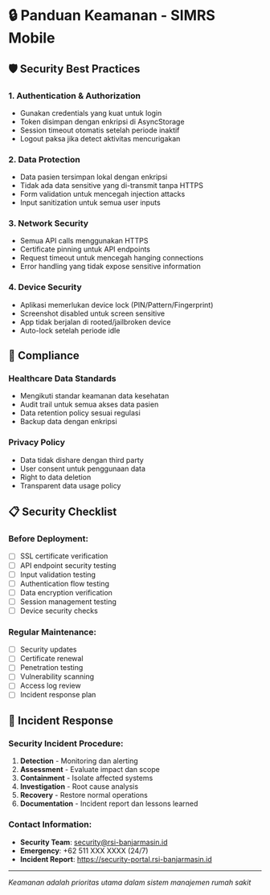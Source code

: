# 🔒 Panduan Keamanan - SIMRS Mobile

## 🛡️ **Security Best Practices**

### **1. Authentication & Authorization**
- Gunakan credentials yang kuat untuk login
- Token disimpan dengan enkripsi di AsyncStorage
- Session timeout otomatis setelah periode inaktif
- Logout paksa jika detect aktivitas mencurigakan

### **2. Data Protection**
- Data pasien tersimpan lokal dengan enkripsi
- Tidak ada data sensitive yang di-transmit tanpa HTTPS
- Form validation untuk mencegah injection attacks
- Input sanitization untuk semua user inputs

### **3. Network Security**
- Semua API calls menggunakan HTTPS
- Certificate pinning untuk API endpoints
- Request timeout untuk mencegah hanging connections
- Error handling yang tidak expose sensitive information

### **4. Device Security**
- Aplikasi memerlukan device lock (PIN/Pattern/Fingerprint)
- Screenshot disabled untuk screen sensitive
- App tidak berjalan di rooted/jailbroken device
- Auto-lock setelah periode idle

## 🔐 **Compliance**

### **Healthcare Data Standards**
- Mengikuti standar keamanan data kesehatan
- Audit trail untuk semua akses data pasien
- Data retention policy sesuai regulasi
- Backup data dengan enkripsi

### **Privacy Policy**
- Data tidak dishare dengan third party
- User consent untuk penggunaan data
- Right to data deletion
- Transparent data usage policy

## 📋 **Security Checklist**

### **Before Deployment:**
- [ ] SSL certificate verification
- [ ] API endpoint security testing
- [ ] Input validation testing
- [ ] Authentication flow testing
- [ ] Data encryption verification
- [ ] Session management testing
- [ ] Device security checks

### **Regular Maintenance:**
- [ ] Security updates
- [ ] Certificate renewal
- [ ] Penetration testing
- [ ] Vulnerability scanning
- [ ] Access log review
- [ ] Incident response plan

## 🚨 **Incident Response**

### **Security Incident Procedure:**
1. **Detection** - Monitoring dan alerting
2. **Assessment** - Evaluate impact dan scope
3. **Containment** - Isolate affected systems
4. **Investigation** - Root cause analysis
5. **Recovery** - Restore normal operations
6. **Documentation** - Incident report dan lessons learned

### **Contact Information:**
- **Security Team**: security@rsi-banjarmasin.id
- **Emergency**: +62 511 XXX XXXX (24/7)
- **Incident Report**: https://security-portal.rsi-banjarmasin.id

---

*Keamanan adalah prioritas utama dalam sistem manajemen rumah sakit*
